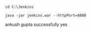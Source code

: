 ```
cd C:\Jenkins
```

```
java -jar jenkins.war --httpPort=8080
```


ankush gupta
successfully yes
